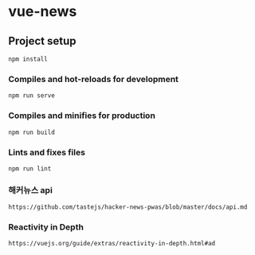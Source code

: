 # vue-news

## Project setup
```
npm install
```

### Compiles and hot-reloads for development
```
npm run serve
```

### Compiles and minifies for production
```
npm run build
```

### Lints and fixes files
```
npm run lint
```

### 해커뉴스 api
```
https://github.com/tastejs/hacker-news-pwas/blob/master/docs/api.md
```

### Reactivity in Depth
```
https://vuejs.org/guide/extras/reactivity-in-depth.html#ad
```
